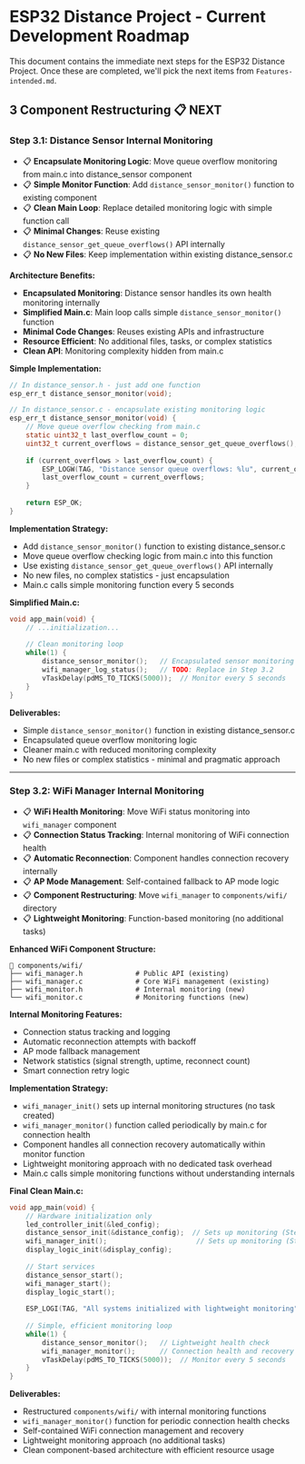 # ESP32 Distance Project - Current Development Roadmap

This document contains the immediate next steps for the ESP32 Distance Project. Once these are completed, we'll pick the next items from `Features-intended.md`.



## 3 Component Restructuring 📋 **NEXT**

### Step 3.1: Distance Sensor Internal Monitoring
- 📋 **Encapsulate Monitoring Logic**: Move queue overflow monitoring from main.c into distance_sensor component
- 📋 **Simple Monitor Function**: Add `distance_sensor_monitor()` function to existing component
- 📋 **Clean Main Loop**: Replace detailed monitoring logic with simple function call
- 📋 **Minimal Changes**: Reuse existing `distance_sensor_get_queue_overflows()` API internally
- 📋 **No New Files**: Keep implementation within existing distance_sensor.c

**Architecture Benefits:**
- **Encapsulated Monitoring**: Distance sensor handles its own health monitoring internally
- **Simplified Main.c**: Main loop calls simple `distance_sensor_monitor()` function
- **Minimal Code Changes**: Reuses existing APIs and infrastructure
- **Resource Efficient**: No additional files, tasks, or complex statistics
- **Clean API**: Monitoring complexity hidden from main.c

**Simple Implementation:**
```c
// In distance_sensor.h - just add one function
esp_err_t distance_sensor_monitor(void);

// In distance_sensor.c - encapsulate existing monitoring logic
esp_err_t distance_sensor_monitor(void) {
    // Move queue overflow checking from main.c
    static uint32_t last_overflow_count = 0;
    uint32_t current_overflows = distance_sensor_get_queue_overflows();
    
    if (current_overflows > last_overflow_count) {
        ESP_LOGW(TAG, "Distance sensor queue overflows: %lu", current_overflows);
        last_overflow_count = current_overflows;
    }
    
    return ESP_OK;
}
```

**Implementation Strategy:**
- Add `distance_sensor_monitor()` function to existing distance_sensor.c
- Move queue overflow checking logic from main.c into this function
- Use existing `distance_sensor_get_queue_overflows()` API internally
- No new files, no complex statistics - just encapsulation
- Main.c calls simple monitoring function every 5 seconds

**Simplified Main.c:**
```c
void app_main(void) {
    // ...initialization...
    
    // Clean monitoring loop
    while(1) {
        distance_sensor_monitor();   // Encapsulated sensor monitoring
        wifi_manager_log_status();   // TODO: Replace in Step 3.2
        vTaskDelay(pdMS_TO_TICKS(5000));  // Monitor every 5 seconds
    }
}
```

**Deliverables:**
- Simple `distance_sensor_monitor()` function in existing distance_sensor.c
- Encapsulated queue overflow monitoring logic
- Cleaner main.c with reduced monitoring complexity
- No new files or complex statistics - minimal and pragmatic approach

---

### Step 3.2: WiFi Manager Internal Monitoring
- 📋 **WiFi Health Monitoring**: Move WiFi status monitoring into `wifi_manager` component
- 📋 **Connection Status Tracking**: Internal monitoring of WiFi connection health
- 📋 **Automatic Reconnection**: Component handles connection recovery internally
- 📋 **AP Mode Management**: Self-contained fallback to AP mode logic
- 📋 **Component Restructuring**: Move `wifi_manager` to `components/wifi/` directory
- 📋 **Lightweight Monitoring**: Function-based monitoring (no additional tasks)

**Enhanced WiFi Component Structure:**
```
📁 components/wifi/
├── wifi_manager.h             # Public API (existing)
├── wifi_manager.c             # Core WiFi management (existing)
├── wifi_monitor.h             # Internal monitoring (new)
└── wifi_monitor.c             # Monitoring functions (new)
```

**Internal Monitoring Features:**
- Connection status tracking and logging
- Automatic reconnection attempts with backoff
- AP mode fallback management
- Network statistics (signal strength, uptime, reconnect count)
- Smart connection retry logic

**Implementation Strategy:**
- `wifi_manager_init()` sets up internal monitoring structures (no task created)
- `wifi_manager_monitor()` function called periodically by main.c for connection health
- Component handles all connection recovery automatically within monitor function
- Lightweight monitoring approach with no dedicated task overhead
- Main.c calls simple monitoring functions without understanding internals

**Final Clean Main.c:**
```c
void app_main(void) {
    // Hardware initialization only
    led_controller_init(&led_config);
    distance_sensor_init(&distance_config);  // Sets up monitoring (Step 3.1)
    wifi_manager_init();                      // Sets up monitoring (Step 3.2)
    display_logic_init(&display_config);
    
    // Start services
    distance_sensor_start();
    wifi_manager_start();
    display_logic_start();
    
    ESP_LOGI(TAG, "All systems initialized with lightweight monitoring");
    
    // Simple, efficient monitoring loop
    while(1) {
        distance_sensor_monitor();   // Lightweight health check
        wifi_manager_monitor();      // Connection health and recovery
        vTaskDelay(pdMS_TO_TICKS(5000));  // Monitor every 5 seconds
    }
}
```

**Deliverables:**
- Restructured `components/wifi/` with internal monitoring functions
- `wifi_manager_monitor()` function for periodic connection health checks
- Self-contained WiFi connection management and recovery
- Lightweight monitoring approach (no additional tasks)
- Clean component-based architecture with efficient resource usage

